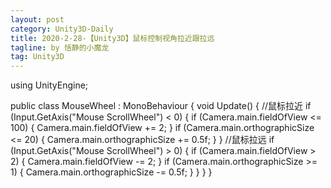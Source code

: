 ```yaml
---
layout: post
category: Unity3D-Daily
title: 2020-2-28-【Unity3D】鼠标控制视角拉近跟拉远
tagline: by 恬静的小魔龙
tag: Unity3D
---
```


<php>
using UnityEngine;

public class MouseWheel : MonoBehaviour
{
    void Update()
    {
        //鼠标拉近
        if (Input.GetAxis("Mouse ScrollWheel") < 0)
        {
            if (Camera.main.fieldOfView <= 100)
            {
                Camera.main.fieldOfView += 2;
            }
            if (Camera.main.orthographicSize <= 20)
            {
                Camera.main.orthographicSize += 0.5f;
            }
        }
        //鼠标拉远
        if (Input.GetAxis("Mouse ScrollWheel") > 0)
        {
            if (Camera.main.fieldOfView > 2)
            {
                Camera.main.fieldOfView -= 2;
            }
            if (Camera.main.orthographicSize >= 1)
            {
                Camera.main.orthographicSize -= 0.5f;
            }
        }
    }
}
</php>